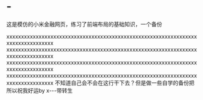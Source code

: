 # -
这是模仿的小米金融网页，练习了前端布局的基础知识，一个备份






xxxxxxxxxxxxxxxxxxxxxxxxxxxxxxxxxxxxxxxxxxxxxxxxxxxxxxxxxxxxxxxxxxxxxxxxxxxxxxxxx
xxxxxxxxxxxxxxxxxxxxxxxxxxxxxxxxxxxxxxxxxxxxxxxxxxxxxxxxxxxxxxxxxxxxxxxxxxxxxxxxx
xxxxxxxxxxxxxxxxxxxxxxxxxxxxxxxxxxxxxxxxxxxxxxxxxxxxxxxxxxxxxxxxxxxxxxxxxxxxxxxxx
xxxxxxxxxxxxxxxxxxxxxxxxxxxxxxxxxxxxxxxxxxxxxxxxxxxxxxxxxxxxxxxxxxxxxxxxxxxxxxxxx
不知道自己会不会在这行干下去？但是做一些自学的备份把 
所以祝我好运by x---带转生
